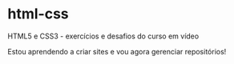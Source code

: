 # html-css
 HTML5 e CSS3 - exercícios e desafios do curso em vídeo

Estou aprendendo a criar sites e vou agora gerenciar repositórios!